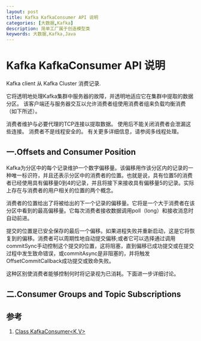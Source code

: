```yaml
---
layout: post
title: Kafka KafkaConsumer API 说明
categories: [大数据,Kafka]
description: 简单工厂属于创造模型类
keywords: 大数据,Kafka,Java
---
```


# Kafka KafkaConsumer API 说明
Kafka client 从 Kafka Cluster 消费记录.

它将透明地处理Kafka集群中服务器的故障，并透明地适应它在集群中提取的数据分区。 该客户端还与服务器交互以允许消费者组使用消费者组来负载均衡消费（如下所述）。

消费者维护与必要代理的TCP连接以提取数据。 使用后不能关闭消费者会泄漏这些连接。 消费者不是线程安全的。 有关更多详细信息，请参阅多线程处理。

## 一.Offsets and Consumer Position
Kafka为分区中的每个记录维护一个数字偏移量。该偏移用作该分区内的记录的一种唯一标识符，并且还表示分区中的消费者的位置。也就是说，具有位置5的消费者已经使用具有偏移量0到4的记录，并且将接下来接收具有偏移量5的记录。实际上存在与消费者的用户相关的位置的两个概念。

消费者的位置给出了将被给出的下一个记录的偏移量。它将是一个大于消费者在该分区中看到的最高偏移量。它每次消费者接收数据调用poll（long）和接收消息时自动前进。

提交的位置是已安全保存的最后一个偏移。如果进程失败并重新启动，这是它将恢复到的偏移。消费者可以周期性地自动提交偏移;或者它可以选择通过调用commitSync手动控制这个提交的位置，这将阻塞，直到偏移已成功提交或在提交过程中发生致命错误，或commitAsync是非阻塞的，并将触发OffsetCommitCallback成功提交或致命失败。

这种区别使消费者能够控制何时将记录视为已消耗。下面进一步详细讨论。

## 二.Consumer Groups and Topic Subscriptions


## 参考
1. [Class KafkaConsumer<K,V>](https://kafka.apache.org/090/javadoc/index.html?org/apache/kafka/clients/consumer/KafkaConsumer.html)